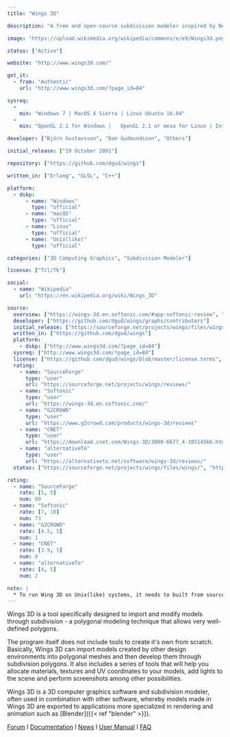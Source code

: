 ```yaml
---
title: "Wings 3D"

description: "A free and open-source subdivision modeler inspired by Nendo and Mirai from Izware"

image: "https://upload.wikimedia.org/wikipedia/commons/e/e9/Wings3d.png"

status: ["Active"]

website: "http://www.wings3d.com/"

get_it:
  - from: "Authentic"
    url: "http://www.wings3d.com/?page_id=84"

sysreq:
  -
    min: "Windows 7 | MacOS X Sierra | Linux Ubuntu 16.04"
  -
    min: "OpenGL 2.1 for Windows |   OpenGL 2.1 or mesa for Linux | Intel mac"

developer: ["Björn Gustavsson", "Dan Gudmundsson", "Others"]

initial_release: ["19 October 2001"]

repository: ["https://github.com/dgud/wings"]

written_in: ["Erlang", "GLSL", "C++"]

platform:
  - dskp:
      - name: "Windows"
        type: "official"
      - name: "macOS"
        type: "official"
      - name: "Linux"
        type: "official"
      - name: "Unix(like)"
        type: "official"

categories: ["3D Computing Graphics", "Subdivision Modeler"]

license: ["Tcl/Tk"]

social:
  - name: "Wikipedia"
    url: "https://en.wikipedia.org/wiki/Wings_3D"

source:
  overview: ["https://wings-3d.en.softonic.com/#app-softonic-review", "https://en.wikipedia.org/w/index.php?title=Wings_3D&oldid=875117731"]
  developer: ["https://github.com/dgud/wings/graphs/contributors"]
  initial_release: ["https://sourceforge.net/projects/wings/files/wings/"]
  written_in: ["https://github.com/dgud/wings"]
  platform:
    - dskp: ["http://www.wings3d.com/?page_id=84"]
  sysreq: ["http://www.wings3d.com/?page_id=84"]
  license: ["https://github.com/dgud/wings/blob/master/license.terms", "https://en.wikipedia.org/w/index.php?title=Wings_3D&oldid=875117731"]
  rating:
    - name: "SourceForge"
      type: "user"
      url: "https://sourceforge.net/projects/wings/reviews/"
    - name: "Softonic"
      type: "user"
      url: "https://wings-3d.en.softonic.com/"
    - name: "G2CROWD"
      type: "user"
      url: "https://www.g2crowd.com/products/wings-3d/reviews"
    - name: "CNET"
      type: "user"
      url: "https://download.cnet.com/Wings-3D/3000-6677_4-10514566.html"
    - name: "alternativeTo"
      type: "user"
      url: "https://alternativeto.net/software/wings-3d/reviews/"
  status: ["https://sourceforge.net/projects/wings/files/wings/", "http://www.wings3d.com/forum/", "https://github.com/dgud/wings/graphs/contributors"]

rating:
  - name: "SourceForge"
    rate: [5, 5]
    num: 80
  - name: "Softonic"
    rate: [7, 10]
    num: 73
  - name: "G2CROWD"
    rate: [4.5, 5]
    num: 1
  - name: "CNET"
    rate: [3.9, 5]
    num: 8
  - name: "alternativeTo"
    rate: [4, 5]
    num: 2

note: |
  * To run Wing 3D on Unix(like) systems, it needs to built from source code.[[source]](http://www.wings3d.com/?page_id=84)
---
```

  Wings 3D is a tool specifically designed to import and modify models through subdivision - a polygonal modeling technique that allows very well-defined polygons.
  
  The program itself does not include tools to create it's own from scratch. Basically, Wings 3D can import models created by other design environments into polygonal meshes and then develop them through subdivision polygons. It also includes a series of tools that will help you allocate materials, textures and UV coordinates to your models, add lights to the scene and perform screenshots among other possibilities.
  
  Wings 3D is a 3D computer graphics software and subdivision modeler, often used in combination with other software, whereby models made in Wings 3D are exported to applications more specialized in rendering and animation such as [Blender]({{< ref "blender" >}}).
  
  [Forum](http://www.wings3d.com/forum/) I [Documentation](http://www.wings3d.com/?page_id=87) I [News](http://www.wings3d.com/?page_id=76) I [User Manual](http://www.wings3d.com/?page_id=252) I [FAQ](http://www.wings3d.com/forum/archive/index.php?thread-1106.html)